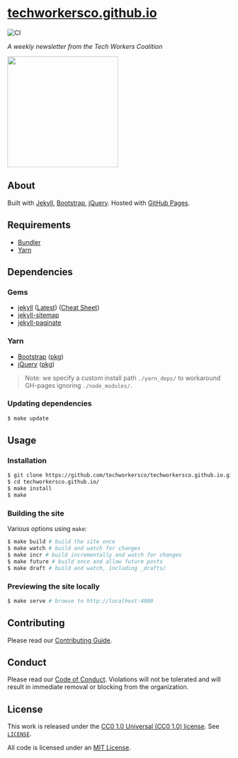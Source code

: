 # [techworkersco.github.io](https://news.techworkerscoalition.org)

![CI](https://github.com/techworkersco/techworkersco.github.io/workflows/CI/badge.svg?branch=master)

*A weekly newsletter from the Tech Workers Coalition*

<img src="https://raw.githubusercontent.com/techworkersco/techworkersco.github.io/master/img/newsletter-team.png" width="250"/>

## About

Built with [Jekyll](https://jekyllrb.com), [Bootstrap](https://getbootstrap.com), [jQuery](https://jquery.com). Hosted with [GitHub Pages](https://pages.github.com).

## Requirements

- [Bundler](https://bundler.io)
- [Yarn](https://yarnpkg.com/en/)

## Dependencies

### Gems

- [jekyll](https://jekyllrb.com) ([Latest](https://github.com/jekyll/jekyll/releases/latest)) ([Cheat Sheet](https://learn.cloudcannon.com/jekyll-cheat-sheet/))
- [jekyll-sitemap](https://github.com/jekyll/jekyll-sitemap)
- [jekyll-paginate](https://github.com/jekyll/jekyll-paginate)

### Yarn

- [Bootstrap](https://getbootstrap.com) ([pkg](https://yarnpkg.com/en/package/bootstrap))
- [jQuery](https://jquery.com) ([pkg](https://yarnpkg.com/en/package/jquery))

> Note: we specify a custom install path `./yarn_deps/` to workaround GH-pages ignoring `./node_modules/`.

### Updating dependencies

```bash
$ make update
```

## Usage

### Installation

```bash
$ git clone https://github.com/techworkersco/techworkersco.github.io.git
$ cd techworkersco.github.io/
$ make install
$ make
```

### Building the site

Various options using `make`:

```bash
$ make build # build the site once
$ make watch # build and watch for changes
$ make incr # build incrementally and watch for changes
$ make future # build once and allow future posts
$ make draft # build and watch, including _drafts/
```

### Previewing the site locally

```bash
$ make serve # browse to http://localhost:4000
```

## Contributing

Please read our [Contributing Guide](https://github.com/techworkersco/techworkersco.github.io/blob/master/.github/CONTRIBUTING.md).

## Conduct

Please read our [Code of Conduct](https://github.com/techworkersco/techworkersco.github.io/blob/master/.github/CODE_OF_CONDUCT.md). Violations will not be tolerated and will result in immediate removal or blocking from the organization.

## License

This work is released under the [CC0 1.0 Universal (CC0 1.0) license](https://creativecommons.org/publicdomain/zero/1.0/). See [`LICENSE`](https://github.com/techworkersco/techworkersco.github.io/blob/master/LICENSE).

All code is licensed under an [MIT License](https://opensource.org/licenses/MIT).

